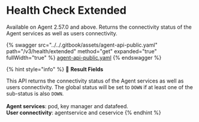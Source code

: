 # Health Check Extended

Available on Agent 2.57.0 and above. Returns the connectivity status of the Agent services as well as users connectivity.

{% swagger src="../../.gitbook/assets/agent-api-public.yaml" path="/v3/health/extended" method="get" expanded="true" fullWidth="true" %}
[agent-api-public.yaml](../../.gitbook/assets/agent-api-public.yaml)
{% endswagger %}

{% hint style="info" %}
📘 **Result Fields**

This API returns the connectivity status of the Agent services as well as users connectivity. The global status will be set to `DOWN` if at least one of the sub-status is also `DOWN`.\
\
**Agent services**: pod, key manager and datafeed.\
**User connectivity**: agentservice and ceservice
{% endhint %}
